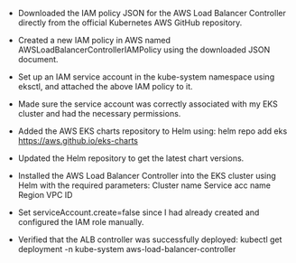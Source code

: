- Downloaded the IAM policy JSON for the AWS Load Balancer Controller directly from the official Kubernetes AWS GitHub repository.

- Created a new IAM policy in AWS named AWSLoadBalancerControllerIAMPolicy using the downloaded JSON document.

- Set up an IAM service account in the kube-system namespace using eksctl, and attached the above IAM policy to it.

- Made sure the service account was correctly associated with my EKS cluster and had the necessary permissions.

- Added the AWS EKS charts repository to Helm using:
  helm repo add eks https://aws.github.io/eks-charts

- Updated the Helm repository to get the latest chart versions.

- Installed the AWS Load Balancer Controller into the EKS cluster using Helm with the required parameters:
    Cluster name
    Service acc name
    Region
    VPC ID

- Set serviceAccount.create=false since I had already created and configured the IAM role manually.

- Verified that the ALB controller was successfully deployed:
  kubectl get deployment -n kube-system aws-load-balancer-controller

